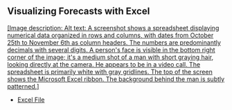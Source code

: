 ## Visualizing Forecasts with Excel

[[Image description: Alt text: A screenshot shows a spreadsheet displaying numerical data organized in rows and columns, with dates from October 25th to November 6th as column headers.  The numbers are predominantly decimals with several digits.  A person's face is visible in the bottom right corner of the image; it's a medium shot of a man with short graying hair, looking directly at the camera. He appears to be in a video call.  The spreadsheet is primarily white with gray gridlines. The top of the screen shows the Microsoft Excel ribbon. The background behind the man is subtly patterned.]](https://youtu.be/judFpVgfsV4)

- [Excel File](https://docs.google.com/spreadsheets/d/1a6cSbmZKjX_ZzBsWWrPQwU_4KgRNMwc0/view#gid=1138079165)
